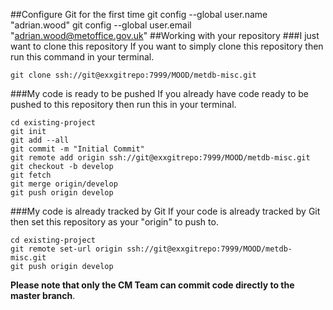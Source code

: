 ##Configure Git for the first time
    git config --global user.name "adrian.wood"
    git config --global user.email "adrian.wood@metoffice.gov.uk"
##Working with your repository
###I just want to clone this repository
If you want to simply clone this repository then run this command in your terminal.

    git clone ssh://git@exxgitrepo:7999/MOOD/metdb-misc.git

###My code is ready to be pushed
If you already have code ready to be pushed to this repository then run this in your terminal.

    cd existing-project
    git init
    git add --all
    git commit -m "Initial Commit" 
    git remote add origin ssh://git@exxgitrepo:7999/MOOD/metdb-misc.git
    git checkout -b develop 
    git fetch
    git merge origin/develop
    git push origin develop

###My code is already tracked by Git
If your code is already tracked by Git then set this repository as your "origin" to push to.

    cd existing-project
    git remote set-url origin ssh://git@exxgitrepo:7999/MOOD/metdb-misc.git
    git push origin develop

**Please note that only the CM Team can commit code directly to the master branch**.
